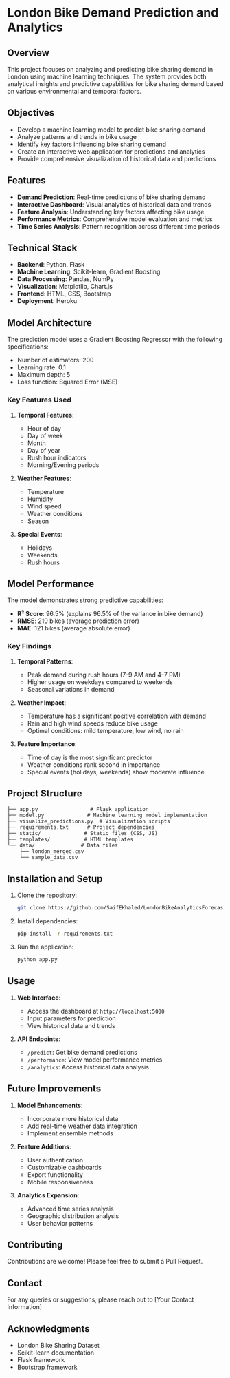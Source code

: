 # London Bike Demand Prediction and Analytics

## Overview
This project focuses on analyzing and predicting bike sharing demand in London using machine learning techniques. The system provides both analytical insights and predictive capabilities for bike sharing demand based on various environmental and temporal factors.

## Objectives
- Develop a machine learning model to predict bike sharing demand
- Analyze patterns and trends in bike usage
- Identify key factors influencing bike sharing demand
- Create an interactive web application for predictions and analytics
- Provide comprehensive visualization of historical data and predictions

## Features
- **Demand Prediction**: Real-time predictions of bike sharing demand
- **Interactive Dashboard**: Visual analytics of historical data and trends
- **Feature Analysis**: Understanding key factors affecting bike usage
- **Performance Metrics**: Comprehensive model evaluation and metrics
- **Time Series Analysis**: Pattern recognition across different time periods

## Technical Stack
- **Backend**: Python, Flask
- **Machine Learning**: Scikit-learn, Gradient Boosting
- **Data Processing**: Pandas, NumPy
- **Visualization**: Matplotlib, Chart.js
- **Frontend**: HTML, CSS, Bootstrap
- **Deployment**: Heroku

## Model Architecture
The prediction model uses a Gradient Boosting Regressor with the following specifications:
- Number of estimators: 200
- Learning rate: 0.1
- Maximum depth: 5
- Loss function: Squared Error (MSE)

### Key Features Used
1. **Temporal Features**:
   - Hour of day
   - Day of week
   - Month
   - Day of year
   - Rush hour indicators
   - Morning/Evening periods

2. **Weather Features**:
   - Temperature
   - Humidity
   - Wind speed
   - Weather conditions
   - Season

3. **Special Events**:
   - Holidays
   - Weekends
   - Rush hours

## Model Performance
The model demonstrates strong predictive capabilities:
- **R² Score**: 96.5% (explains 96.5% of the variance in bike demand)
- **RMSE**: 210 bikes (average prediction error)
- **MAE**: 121 bikes (average absolute error)

### Key Findings
1. **Temporal Patterns**:
   - Peak demand during rush hours (7-9 AM and 4-7 PM)
   - Higher usage on weekdays compared to weekends
   - Seasonal variations in demand

2. **Weather Impact**:
   - Temperature has a significant positive correlation with demand
   - Rain and high wind speeds reduce bike usage
   - Optimal conditions: mild temperature, low wind, no rain

3. **Feature Importance**:
   - Time of day is the most significant predictor
   - Weather conditions rank second in importance
   - Special events (holidays, weekends) show moderate influence

## Project Structure
```
├── app.py                 # Flask application
├── model.py              # Machine learning model implementation
├── visualize_predictions.py  # Visualization scripts
├── requirements.txt      # Project dependencies
├── static/              # Static files (CSS, JS)
├── templates/           # HTML templates
└── data/               # Data files
    ├── london_merged.csv
    └── sample_data.csv
```

## Installation and Setup
1. Clone the repository:
   ```bash
   git clone https://github.com/SaifEKhaled/LondonBikeAnalyticsForecasting.git
   ```

2. Install dependencies:
   ```bash
   pip install -r requirements.txt
   ```

3. Run the application:
   ```bash
   python app.py
   ```

## Usage
1. **Web Interface**:
   - Access the dashboard at `http://localhost:5000`
   - Input parameters for prediction
   - View historical data and trends

2. **API Endpoints**:
   - `/predict`: Get bike demand predictions
   - `/performance`: View model performance metrics
   - `/analytics`: Access historical data analysis

## Future Improvements
1. **Model Enhancements**:
   - Incorporate more historical data
   - Add real-time weather data integration
   - Implement ensemble methods

2. **Feature Additions**:
   - User authentication
   - Customizable dashboards
   - Export functionality
   - Mobile responsiveness

3. **Analytics Expansion**:
   - Advanced time series analysis
   - Geographic distribution analysis
   - User behavior patterns

## Contributing
Contributions are welcome! Please feel free to submit a Pull Request.

## Contact
For any queries or suggestions, please reach out to [Your Contact Information]

## Acknowledgments
- London Bike Sharing Dataset
- Scikit-learn documentation
- Flask framework
- Bootstrap framework 
